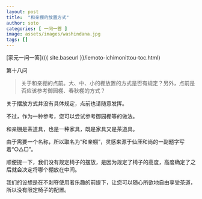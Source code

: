 ```yaml
---
layout: post
title:  "和亲棚的放置方式"
author: soto
categories: [ 一问一答 ]
image: assets/images/washindana.jpg
tags: []
---
```


[家元一问一答]({{ site.baseurl }}/iemoto-ichimonittou-toc.html)

第十八问

> 关于和亲棚的点前。大、中、小的棚放置的方式是否有规定？另外，点前是否应该参考御园棚、春秋棚的方式？

关于摆放方式并没有具体规定，点前也请随意发挥。

不过，作为一种参考，您可以尝试参考御园棚等的做法。

和亲棚是茶道具，也是一种家具，既是家具又是茶道具。

由于需要一个名称，所以取名为“和亲棚”，灵感来源于仙厓和尚的一副题字写着“○△□”。

顺便提一下，我们没有规定椅子的摆放，是因为规定了椅子的高度，高度确定了之后就会决定将哪个棚放在中间。

我们的设想是在不剥夺使用者乐趣的前提下，让您可以随心所欲地自由享受茶道，所以没有限定椅子的配置。
